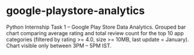 # google-playstore-analytics
Python Internship Task 1 – Google Play Store Data Analytics.  Grouped bar chart comparing average rating and total review count for the top 10 app categories  (filtered by rating >= 4.0, size >= 10MB, last update = January).  Chart visible only between 3PM – 5PM IST.
